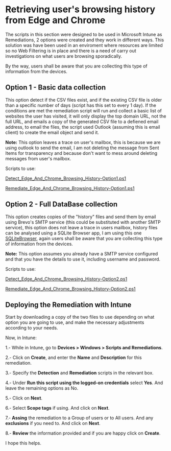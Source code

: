 # Retrieving user's browsing history from Edge and Chrome

The scripts in this section were designed to be used in Microsoft Intune as Remediations, 2 options were created and they work in different ways. This solution was have been used in an enviroment where resources are limited so no Web Filtering is in place and there is a need of carry out investigations on what users are browsing sporadically.

By the way, users shall be aware that you are collecting this type of information from the devices.

## Option 1 - Basic data collection

This option detect if the CSV files exist, and if the existing CSV file is older than a specific number of days (script has this set to every 1 day).  If the conditions are met the remediation script will run and collect a basic list of websites the user has visited, it will only display the top domain URL, not the full URL, and emails a copy of the generated CSV file to a defiened email address, to email the files, the script used Outlook (assuming this is email client) to create the email object and send it.

**Note:** This option leaves a trace on user's mailbox, this is because we are using outlook to send the email, I am not deleting the message from Sent Items for transparency and because don't want to mess around deleting messages from user's mailbox.

Scripts to use:

[Detect_Edge_And_Chrome_Browsing_History-Option1.ps1](https://github.com/subseven-oax/itclickpro-public/blob/main/Intune/Edge-And-Chrome-History/Detect_Edge_And_Chrome_Browsing_History-Option1.ps1)

[Remediate_Edge_And_Chrome_Browsing_History-Option1.ps1]([url](https://github.com/subseven-oax/itclickpro-public/blob/main/Intune/Edge-And-Chrome-History/Remediate_Edge_And_Chrome_Browsing_History-Option1.ps1))

## Option 2 - Full DataBase collection

This option creates copies of the "history" files and send them by email using Brevo's SMTP service (this could be substituted with another SMTP service), this option does not leave a trace in users mailbox, history files can be analysed using a SQLite Browser app, I am using this one [SQLiteBrowser]([url](https://sqlitebrowser.org/dl/)), again users shall be aware that you are collecting this type of information from the devices.

**Note:** This option assumes you already have a SMTP service configured and that you have the details to use it, including username and password.

Scripts to use:

[Detect_Edge_And_Chrome_Browsing_History-Option2.ps1]([url](https://github.com/subseven-oax/itclickpro-public/blob/main/Intune/Edge-And-Chrome-History/Detect_Edge_And_Chrome_Browsing_History-Option2.ps1))

[Remediate_Edge_And_Chrome_Browsing_History-Option2.ps1]([url](https://github.com/subseven-oax/itclickpro-public/blob/main/Intune/Edge-And-Chrome-History/Remediate_Edge_And_Chrome_Browsing_History-Option2.ps1))

## Deploying the Remediation with Intune

Start by downloading a copy of the two files to use depending on what option you are going to use, and make the necessary adjustments according to your needs.

Now, in Intune:

1.- While in Intune, go to **Devices > Windows > Scripts and Remediations**.

2.- Click on **Create**, and enter the **Name** and **Description** for this remediation.

3.- Specify the **Detection** and **Remediation** scripts in the relevant box.

4.- Under **Run this script using the logged-on credentials** select **Yes**. And leave the remaining options as No.

5.- Click on **Next**.

6.- Select **Scope tags** if using. And click on **Next**.

7.- **Assing** the remediation to a Group of users or to All users. And any **exclusions** if you need to. And click on **Next**.

8.- **Review** the information provided and if you are happy click on **Create**.

I hope this helps.
